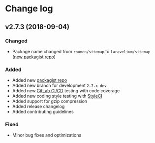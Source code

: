 # Change log


## v2.7.3 (2018-09-04)

### Changed

- Package name changed from ``roumen/sitemap`` to ``laravelium/sitemap`` ([new packagist repo](https://packagist.org/packages/laravelium/sitemap))


### Added

- Added new [packagist repo](https://packagist.org/packages/laravelium/sitemap)
- Added new branch for development ``2.7.x-dev``
- Added new [GitLab CI/CD](https://docs.gitlab.com/ee/ci/) testing with code coverage
- Added new coding style testing with [StyleCI](https://gitlab.styleci.io/repos/8085174)
- Added support for gzip compression
- Added release changelog
- Added contributing guidelines

### Fixed

- Minor bug fixes and optimizations
